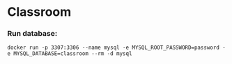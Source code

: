 # Classroom
### Run database:
`docker run -p 3307:3306 --name mysql -e MYSQL_ROOT_PASSWORD=password -e MYSQL_DATABASE=classroom --rm -d mysql`